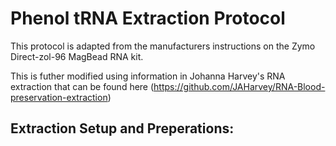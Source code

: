 # Phenol tRNA Extraction Protocol

This protocol is adapted from the manufacturers instructions on the Zymo Direct-zol-96 MagBead RNA kit. 

This is futher modified using information in Johanna Harvey's RNA extraction that can be found here (https://github.com/JAHarvey/RNA-Blood-preservation-extraction)

## Extraction Setup and Preperations:

